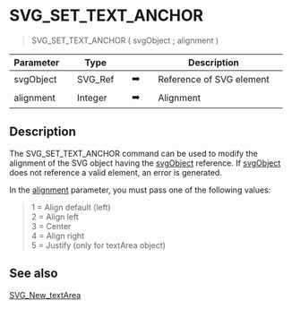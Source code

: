 <!-- SVG_SET_TEXT_ANCHOR ( svgObject ; fontAlignment )
 -> svgObject (Text)
 -> fontAlignment (Long Integer)-->
# SVG_SET_TEXT_ANCHOR

> SVG_SET_TEXT_ANCHOR ( svgObject ; alignment )

| Parameter |     | Type |     |     |     | Description |     |
| --- | --- | --- | --- | --- | --- | --- | --- |
| svgObject |     | SVG_Ref |     | ➡️ |     | Reference of SVG element |     |
| alignment |     | Integer |     | ➡️ |     | Alignment |     |

## Description

The SVG_SET_TEXT_ANCHOR command can be used to modify the alignment of the SVG object having the [svgObject](## "Reference of SVG element") reference. If [svgObject](## "Reference of SVG element") does not reference a valid element, an error is generated.

In the [alignment](## "Alignment") parameter, you must pass one of the following values:

> 1 = Align default (left)  
> 2 = Align left  
> 3 = Center  
> 4 = Align right  
> 5 = Justify (only for textArea object)

## See also

[SVG_New_textArea](SVG_New_textArea.md)

